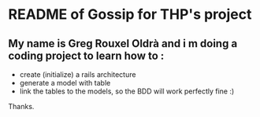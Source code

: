 # README of Gossip for THP's project

## My name is Greg Rouxel Oldrà and i m doing a coding project to learn how to : 

- create (initialize) a rails architecture
- generate a model with table
- link the tables to the models, so the BDD will work perfectly fine :) 

Thanks. 
